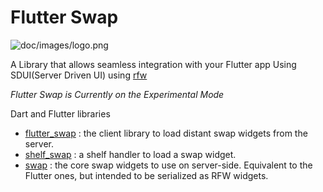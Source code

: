 # Flutter Swap

![doc/images/logo.png](https://avatars.githubusercontent.com/u/165094044?s=200&v=4)

A Library that allows seamless integration with your Flutter app Using SDUI(Server Driven UI) using [rfw](https://pub.dev/packages/rfw)

*Flutter Swap is Currently on the Experimental Mode*

Dart and Flutter libraries

* [flutter_swap](packages/flutter_swap/) : the client library to load distant swap widgets from the server.
* [shelf_swap](packages/shelf_swap/) : a shelf handler to load a swap widget.
* [swap](packages/swap/) : the core swap widgets to use on server-side. Equivalent to the Flutter ones, but intended to be serialized as RFW widgets.
